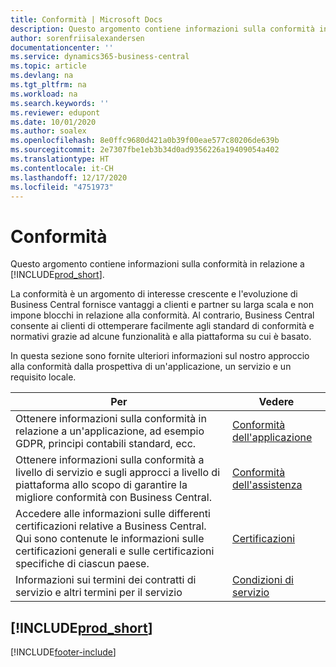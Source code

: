 ```yaml
---
title: Conformità | Microsoft Docs
description: Questo argomento contiene informazioni sulla conformità in relazione a Business Central.
author: sorenfriisalexandersen
documentationcenter: ''
ms.service: dynamics365-business-central
ms.topic: article
ms.devlang: na
ms.tgt_pltfrm: na
ms.workload: na
ms.search.keywords: ''
ms.reviewer: edupont
ms.date: 10/01/2020
ms.author: soalex
ms.openlocfilehash: 8e0ffc9680d421a0b39f00eae577c80206de639b
ms.sourcegitcommit: 2e7307fbe1eb3b34d0ad9356226a19409054a402
ms.translationtype: HT
ms.contentlocale: it-CH
ms.lasthandoff: 12/17/2020
ms.locfileid: "4751973"
---
```

# <a name="compliance"></a>Conformità

Questo argomento contiene informazioni sulla conformità in relazione a [!INCLUDE[prod_short](../includes/prod_short.md)].  

La conformità è un argomento di interesse crescente e l'evoluzione di Business Central fornisce vantaggi a clienti e partner su larga scala e non impone blocchi in relazione alla conformità. Al contrario, Business Central consente ai clienti di ottemperare facilmente agli standard di conformità e normativi grazie ad alcune funzionalità e alla piattaforma su cui è basato.

In questa sezione sono fornite ulteriori informazioni sul nostro approccio alla conformità dalla prospettiva di un'applicazione, un servizio e un requisito locale.

|**Per**|**Vedere**|  
|------------|-------------|  
|Ottenere informazioni sulla conformità in relazione a un'applicazione, ad esempio GDPR, principi contabili standard, ecc.|[Conformità dell'applicazione](compliance-application-compliance.md)|  
|Ottenere informazioni sulla conformità a livello di servizio e sugli approcci a livello di piattaforma allo scopo di garantire la migliore conformità con Business Central.|[Conformità dell'assistenza](compliance-service-compliance.md)|  
|Accedere alle informazioni sulle differenti certificazioni relative a Business Central. Qui sono contenute le informazioni sulle certificazioni generali e sulle certificazioni specifiche di ciascun paese.|[Certificazioni](compliance-certifications.md)|  
|Informazioni sui termini dei contratti di servizio e altri termini per il servizio|[Condizioni di servizio](compliance-service-compliance.md#service-terms)|  

## [!INCLUDE[prod_short](../includes/free_trial_md.md)]  


[!INCLUDE[footer-include](../includes/footer-banner.md)]